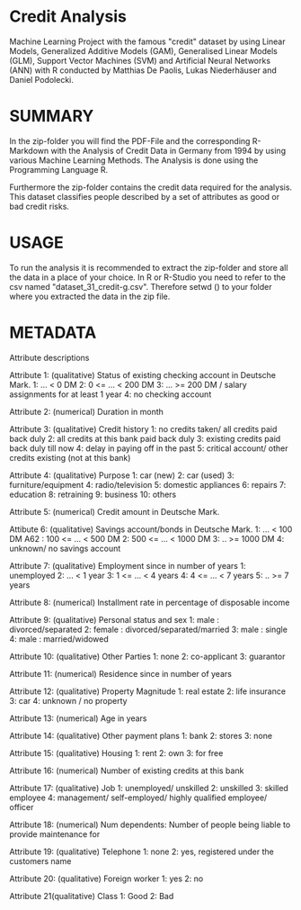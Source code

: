 # Credit Analysis
Machine Learning Project with the famous "credit" dataset by using Linear Models,  Generalized Additive Models (GAM), Generalised Linear Models (GLM), Support Vector Machines (SVM) and Artificial Neural Networks (ANN) with R conducted by Matthias De Paolis, Lukas Niederhäuser and Daniel Podolecki.


SUMMARY
===================================================================================================

In the zip-folder you will find the PDF-File and the corresponding R-Markdown with the 
Analysis of Credit Data in Germany from 1994 by using various Machine Learning Methods. 
The Analysis is done using the Programming Language R.

Furthermore the zip-folder contains the credit data required for the analysis. 
This dataset classifies people described by a set of attributes as good or bad credit risks.


USAGE 
===================================================================================================

To run the analysis it is recommended to extract the zip-folder and store all the data in
a place of your choice. In R or R-Studio you need to refer to the csv named "dataset_31_credit-g.csv".
Therefore setwd () to your folder where you extracted the data in the zip file. 


METADATA
===================================================================================================

Attribute descriptions

Attribute 1: (qualitative)
Status of existing checking account in Deutsche Mark.
1: ... < 0 DM
2: 0 <= ... < 200 DM
3:  ... >= 200 DM / salary assignments for at least 1 year
4: no checking account

Attribute 2: (numerical)
Duration in month

Attribute 3: (qualitative)
Credit history
1: no credits taken/ all credits paid back duly
2: all credits at this bank paid back duly
3: existing credits paid back duly till now
4: delay in paying off in the past
5: critical account/ other credits existing (not at this bank)

Attribute 4: (qualitative)
Purpose
1: car (new)
2: car (used)
3: furniture/equipment
4: radio/television
5: domestic appliances
6: repairs
7: education
8: retraining
9: business
10: others

Attribute 5: (numerical)
Credit amount in Deutsche Mark.

Attibute 6: (qualitative)
Savings account/bonds in Deutsche Mark.
1: ... < 100 DM
A62 : 100 <= ... < 500 DM
2: 500 <= ... < 1000 DM
3: .. >= 1000 DM
4: unknown/ no savings account

Attribute 7: (qualitative)
Employment since in number of years
1: unemployed
2: ... < 1 year
3: 1 <= ... < 4 years
4: 4 <= ... < 7 years
5: .. >= 7 years

Attribute 8: (numerical)
Installment rate in percentage of disposable income

Attribute 9: (qualitative)
Personal status and sex
1: male : divorced/separated
2: female : divorced/separated/married
3: male : single
4: male : married/widowed

Attribute 10: (qualitative)
Other Parties
1: none
2: co-applicant
3: guarantor

Attribute 11: (numerical)
Residence since in number of years

Attribute 12: (qualitative)
Property Magnitude
1: real estate
2: life insurance
3: car 
4: unknown / no property

Attribute 13: (numerical)
Age in years

Attribute 14: (qualitative)
Other payment plans
1: bank
2: stores
3: none

Attribute 15: (qualitative)
Housing
1: rent
2: own
3: for free

Attribute 16: (numerical)
Number of existing credits at this bank

Attribute 17: (qualitative)
Job
1: unemployed/ unskilled 
2: unskilled 
3: skilled employee
4: management/ self-employed/ highly qualified employee/ officer

Attribute 18: (numerical)
Num dependents: Number of people being liable to provide maintenance for

Attribute 19: (qualitative)
Telephone
1: none
2: yes, registered under the customers name

Attribute 20: (qualitative)
Foreign worker
1: yes
2: no 

Attribute 21(qualitative)
Class 
1: Good
2: Bad
